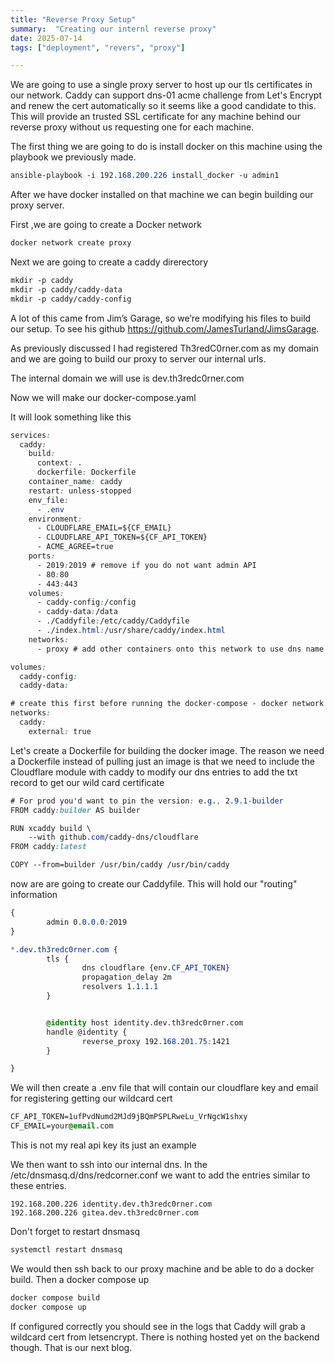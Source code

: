 ```yaml
---
title: "Reverse Proxy Setup"
summary:  "Creating our internl reverse proxy"
date: 2025-07-14
tags: ["deployment", "revers", "proxy"]

---
```

We are going to use a single proxy server to host up our tls certificates in our network. Caddy can support dns-01 acme challenge from Let's Encrypt and renew the cert automatically so it seems like a good candidate to this.  This will provide an trusted SSL certificate for any machine behind our reverse proxy without us requesting one for each machine.

The first thing we are going to do is install docker on this machine using the playbook we previously made.

```css
ansible-playbook -i 192.168.200.226 install_docker -u admin1
```

 
After we have docker installed on that machine we can begin building our proxy server.  

First ,we are going to create a Docker network
```css
docker network create proxy
```

Next we are going to create a caddy direrectory
```css
mkdir -p caddy
mkdir -p caddy/caddy-data
mkdir -p caddy/caddy-config
```

A lot of this came from Jim’s Garage, so we’re modifying his files to build our setup.  To see his github https://github.com/JamesTurland/JimsGarage.

As previously discussed I had registered Th3redC0rner.com as my domain and we are going to build our proxy to server our internal urls.

The internal domain we will use is dev.th3redc0rner.com 

Now we will make our docker-compose.yaml

It will look something like this

```css
services:
  caddy:
    build:
      context: .
      dockerfile: Dockerfile
    container_name: caddy
    restart: unless-stopped
    env_file: 
      - .env
    environment:
      - CLOUDFLARE_EMAIL=${CF_EMAIL}
      - CLOUDFLARE_API_TOKEN=${CF_API_TOKEN}
      - ACME_AGREE=true
    ports:
      - 2019:2019 # remove if you do not want admin API
      - 80:80
      - 443:443
    volumes:
      - caddy-config:/config
      - caddy-data:/data
      - ./Caddyfile:/etc/caddy/Caddyfile
      - ./index.html:/usr/share/caddy/index.html
    networks:
      - proxy # add other containers onto this network to use dns name

volumes:
  caddy-config:
  caddy-data:

# create this first before running the docker-compose - docker network create caddy
networks:
  caddy:
    external: true
```

Let's create a Dockerfile for building the docker image.  The reason we need a Dockerfile instead of pulling just an image is that we need to include the Cloudflare module with caddy to modify our dns entries to add the txt record to get our wild card certificate

```css
# For prod you'd want to pin the version: e.g., 2.9.1-builder
FROM caddy:builder AS builder

RUN xcaddy build \
    --with github.com/caddy-dns/cloudflare
FROM caddy:latest

COPY --from=builder /usr/bin/caddy /usr/bin/caddy
```

now are are going to create our Caddyfile.  This will hold our "routing" information
```css
{
        admin 0.0.0.0:2019
}

*.dev.th3redc0rner.com {
        tls {
                dns cloudflare {env.CF_API_TOKEN}
                propagation_delay 2m
                resolvers 1.1.1.1
        }


        @identity host identity.dev.th3redc0rner.com
        handle @identity {
                reverse_proxy 192.168.201.75:1421
        }

}
```
 

We will then create a .env file that will contain our cloudflare key and email for registering getting our wildcard cert

```css
CF_API_TOKEN=1ufPvdNumd2MJd9jBQmPSPLRweLu_VrNgcW1shxy
CF_EMAIL=your@email.com

```
This is not my real api key its just an example

We then want to ssh into our internal dns.  In the /etc/dnsmasq.d/dns/redcorner.conf we want to add the entries similar to these entries. 

```
192.168.200.226 identity.dev.th3redc0rner.com
192.168.200.226 gitea.dev.th3redc0rner.com

```
Don't forget to restart dnsmasq
```css
systemctl restart dnsmasq
```
We would then ssh back to our proxy machine and be able to do a docker build.  Then a docker compose up

```css
docker compose build
docker compose up
```

If configured correctly you should see in the logs that Caddy will grab a wildcard cert from letsencrypt.  There is nothing hosted yet on the backend though.  That is our next blog.


